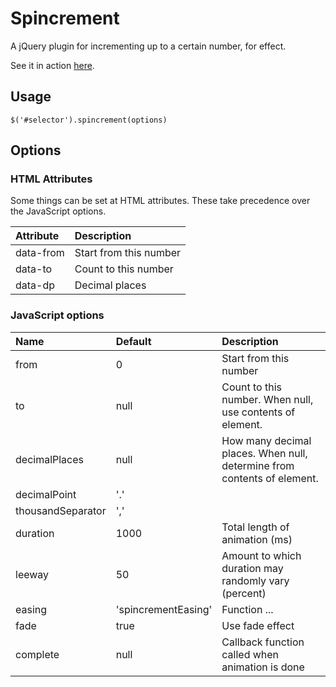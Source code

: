 # Spincrement

A jQuery plugin for incrementing up to a certain number, for effect.

See it in action [here](https://rawgit.com/johnjcamilleri/jquery-spincrement/master/demo.html).

## Usage

```
$('#selector').spincrement(options)
```

## Options

### HTML Attributes

Some things can be set at HTML attributes.
These take precedence over the JavaScript options.

| Attribute | Description            |
|:----------|:-----------------------|
| data-from | Start from this number |
| data-to   | Count to this number   |
| data-dp   | Decimal places         |

### JavaScript options

| Name              | Default             | Description                                                             |
|:------------------|:--------------------|:------------------------------------------------------------------------|
| from              | 0                   | Start from this number                                                  |
| to                | null                | Count to this number. When null, use contents of element.               |
| decimalPlaces     | null                | How many decimal places. When null, determine from contents of element. |
| decimalPoint      | '.'                 |                                                                         |
| thousandSeparator | ','                 |                                                                         |
| duration          | 1000                | Total length of animation (ms)                                          |
| leeway            | 50                  | Amount to which duration may randomly vary (percent)                    |
| easing            | 'spincrementEasing' | Function ...                                                            |
| fade              | true                | Use fade effect                                                         |
| complete          | null                | Callback function called when animation is done                         |
